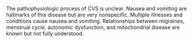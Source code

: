 The pathophysiologic process of CVS is unclear. Nausea and vomiting are hallmarks of this disease but are very nonspecific. Multiple illnesses and conditions cause nausea and vomiting. Relationships between migraines, menstrual cycle, autonomic dysfunction, and mitochondrial disease are known but not fully understood.